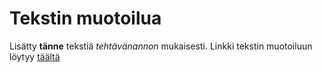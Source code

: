 # Tekstin muotoilua
Lisätty **tänne** tekstiä *tehtävänannon* mukaisesti. 
Linkki tekstin muotoiluun löytyy [täältä](https://guides.github.com/features/mastering-markdown/)
